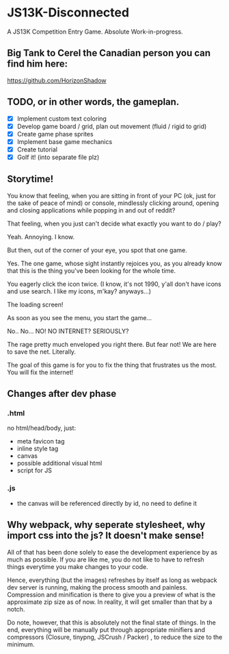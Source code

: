 # JS13K-Disconnected
A JS13K Competition Entry Game. Absolute Work-in-progress.

## Big Tank to Cerel the Canadian person you can find him here: 
https://github.com/HorizonShadow

## TODO, or in other words, the gameplan.
 - [X] Implement custom text coloring
 - [X] Develop game board / grid, plan out movement (fluid / rigid to grid)
 - [X] Create game phase sprites
 - [X] Implement base game mechanics
 - [X] Create tutorial
 - [X] Golf it! (into separate file plz)

## Storytime!
You know that feeling, when you are sitting in front of your PC (ok, just for the sake of peace of mind) or console,
mindlessly clicking around, opening and closing applications while popping in and out of reddit? 

That feeling, when you just can't decide what exactly you want to do / play?

Yeah. Annoying. I know.

But then, out of the corner of your eye, you spot that one game.

Yes. The one game, whose sight instantly rejoices you, as you already know that this is the thing you've been looking for the whole time.

You eagerly click the icon twice. (I know, it's not 1990, y'all don't have icons and use search. I like my icons, m'kay? anyways...)

The loading screen!

As soon as you see the menu, you start the game...

No.. No... NO! NO INTERNET? SERIOUSLY?

The rage pretty much enveloped you right there. But fear not! We are here to save the net. Literally.

The goal of this game is for you to fix the thing that frustrates us the most. You will fix the internet!

## Changes after dev phase

### .html
no html/head/body, just:
 - meta favicon tag
 - inline style tag
 - canvas
 - possible additional visual html
 - script for JS

### .js
 - the canvas will be referenced directly by id, no need to define it

## Why webpack, why seperate stylesheet, why import css into the js? It doesn't make sense!
All of that has been done solely to ease the development experience by as much as possible.
If you are like me, you do not like to have to refresh things everytime you make changes to your code.

Hence, everything (but the images) refreshes by itself as long as webpack dev server is running, making the process smooth and painless.
Compression and minification is there to give you a preview of what is the approximate zip size as of now. In reality, it will get smaller than that by a notch.

Do note, however, that this is absolutely not the final state of things.
In the end, everything will be manually put through appropriate minifiers and compressors (Closure, tinypng, JSCrush / Packer) , to reduce the size to the minimum.
